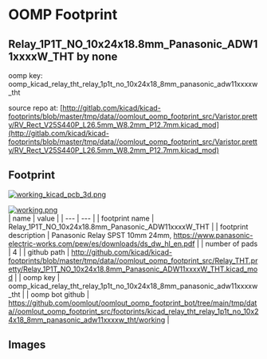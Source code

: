 # OOMP Footprint  
## Relay_1P1T_NO_10x24x18.8mm_Panasonic_ADW11xxxxW_THT  by none  
  
oomp key: oomp_kicad_relay_tht_relay_1p1t_no_10x24x18_8mm_panasonic_adw11xxxxw_tht  
  
source repo at: [http://gitlab.com/kicad/kicad-footprints/blob/master/tmp/data//oomlout_oomp_footprint_src/Varistor.pretty/RV_Rect_V25S440P_L26.5mm_W8.2mm_P12.7mm.kicad_mod](http://gitlab.com/kicad/kicad-footprints/blob/master/tmp/data//oomlout_oomp_footprint_src/Varistor.pretty/RV_Rect_V25S440P_L26.5mm_W8.2mm_P12.7mm.kicad_mod)  
## Footprint  
  
[![working_kicad_pcb_3d.png](working_kicad_pcb_3d_600.png)](working_kicad_pcb_3d.png)  
  
[![working.png](working_600.png)](working.png)  
| name | value | 
| --- | --- | 
| footprint name | Relay_1P1T_NO_10x24x18.8mm_Panasonic_ADW11xxxxW_THT | 
| footprint description | Panasonic Relay SPST 10mm 24mm, https://www.panasonic-electric-works.com/pew/es/downloads/ds_dw_hl_en.pdf | 
| number of pads | 4 | 
| github path | http://github.com/kicad/kicad-footprints/blob/master/tmp/data//oomlout_oomp_footprint_src/Relay_THT.pretty/Relay_1P1T_NO_10x24x18.8mm_Panasonic_ADW11xxxxW_THT.kicad_mod | 
| oomp key | oomp_kicad_relay_tht_relay_1p1t_no_10x24x18_8mm_panasonic_adw11xxxxw_tht | 
| oomp bot github | https://github.com/oomlout/oomlout_oomp_footprint_bot/tree/main/tmp/data//oomlout_oomp_footprint_src/footprints/kicad_relay_tht_relay_1p1t_no_10x24x18_8mm_panasonic_adw11xxxxw_tht/working | 
## Images  
